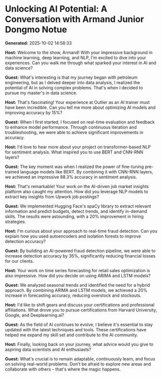 # Unlocking AI Potential: A Conversation with Armand Junior Dongmo Notue

**Generated:** 2025-10-02 14:58:33

**Host:** Welcome to the show, Armand! With your impressive background in machine learning, deep learning, and NLP, I'm excited to dive into your experiences. Can you walk me through what sparked your interest in AI and data science?

**Guest:** What's interesting is that my journey began with petroleum engineering, but as I delved deeper into data analysis, I realized the potential of AI in solving complex problems. That's when I decided to pursue my master's in data science.

**Host:** That's fascinating! Your experience at Outlier as an AI trainer must have been incredible. Can you tell me more about optimizing AI models and improving accuracy by 15%?

**Guest:** When I first started, I focused on real-time evaluation and feedback to enhance model performance. Through continuous iteration and troubleshooting, we were able to achieve significant improvements in accuracy.

**Host:** I'd love to hear more about your project on transformer-based NLP for sentiment analysis. What inspired you to use BERT and CNN-RNN layers?

**Guest:** The key moment was when I realized the power of fine-tuning pre-trained language models like BERT. By combining it with CNN-RNN layers, we achieved an impressive 88.3% accuracy in sentiment analysis.

**Host:** That's remarkable! Your work on the AI-driven job market insights platform also caught my attention. How did you leverage NLP models to extract key insights from Upwork job postings?

**Guest:** We implemented Hugging Face's spaCy library to extract relevant information and predict budgets, detect trends, and identify in-demand skills. The results were astounding, with a 20% improvement in hiring strategies.

**Host:** I'm curious about your approach to real-time fraud detection. Can you explain how you used autoencoders and isolation forests to improve detection accuracy?

**Guest:** By building an AI-powered fraud detection pipeline, we were able to increase detection accuracy by 35%, significantly reducing financial losses for our clients.

**Host:** Your work on time series forecasting for retail sales optimization is also impressive. How did you decide on using ARIMA and LSTM models?

**Guest:** We analyzed seasonal trends and identified the need for a hybrid approach. By combining ARIMA and LSTM models, we achieved a 20% increase in forecasting accuracy, reducing overstock and stockouts.

**Host:** I'd like to shift gears and discuss your certifications and professional affiliations. What drove you to pursue certifications from Harvard University, Google, and Deeplearning.ai?

**Guest:** As the field of AI continues to evolve, I believe it's essential to stay updated with the latest techniques and tools. These certifications have helped me expand my skill set and contribute to the AI community.

**Host:** Finally, looking back on your journey, what advice would you give to aspiring data scientists and AI enthusiasts?

**Guest:** What's crucial is to remain adaptable, continuously learn, and focus on solving real-world problems. Don't be afraid to explore new areas and collaborate with others – that's where the magic happens.

